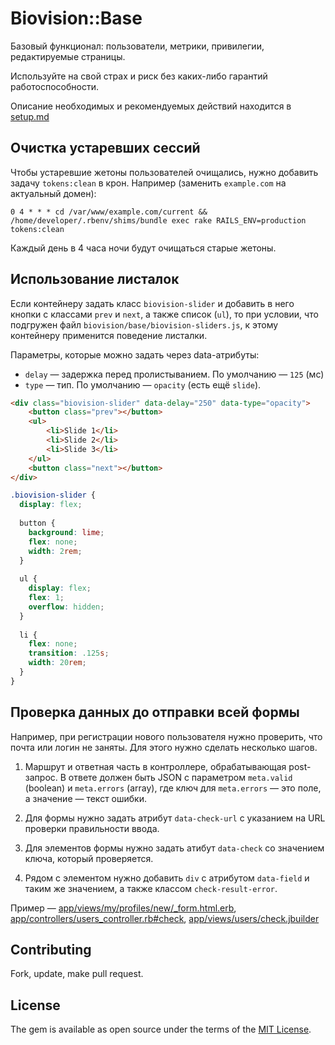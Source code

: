 Biovision::Base
===============

Базовый функционал: пользователи, метрики, привилегии, редактируемые страницы.

Используйте на свой страх и риск без каких-либо гарантий работоспособности.

Описание необходимых и рекомендуемых действий находится 
в [setup.md](https://github.com/Biovision/biovision-base/blob/master/setup.md)

Очистка устаревших сессий
-------------------------

Чтобы устаревшие жетоны пользователей очищались, нужно добавить задачу 
`tokens:clean` в крон. Например (заменить `example.com` на актуальный домен):

```
0 4 * * * cd /var/www/example.com/current && /home/developer/.rbenv/shims/bundle exec rake RAILS_ENV=production tokens:clean
```

Каждый день в 4 часа ночи будут очищаться старые жетоны.

Использование листалок
----------------------

Если контейнеру задать класс `biovision-slider` и добавить в него кнопки
с классами `prev` и `next`, а также список (`ul`), то при условии, что подгружен
файл `biovision/base/biovision-sliders.js`, к этому контейнеру применится
поведение листалки.

Параметры, которые можно задать через data-атрибуты:

 * `delay` — задержка перед пролистыванием. По умолчанию — `125` (мс)
 * `type` — тип. По умолчанию — `opacity` (есть ещё `slide`).

```html
<div class="biovision-slider" data-delay="250" data-type="opacity">
    <button class="prev"></button>
    <ul>
        <li>Slide 1</li>
        <li>Slide 2</li>
        <li>Slide 3</li>
    </ul>
    <button class="next"></button>
</div>
```

```scss
.biovision-slider {
  display: flex;
    
  button {
    background: lime;
    flex: none;
    width: 2rem;
  }
    
  ul {
    display: flex;
    flex: 1;
    overflow: hidden;
  }
    
  li {
    flex: none;
    transition: .125s;
    width: 20rem;
  }
}
```

Проверка данных до отправки всей формы
--------------------------------------

Например, при регистрации нового пользователя нужно проверить, что почта или
логин не заняты. Для этого нужно сделать несколько шагов.

1. Маршрут и ответная часть в контроллере, обрабатывающая post-запрос.
   В ответе должен быть JSON с параметром `meta.valid` (boolean) и `meta.errors`
   (array), где ключ для `meta.errors` — это поле, а значение — текст ошибки.

2. Для формы нужно задать атрибут `data-check-url` с указанием на URL проверки
   правильности ввода.
   
3. Для элементов формы нужно задать атибут `data-check` со значением ключа,
   который проверяется.
   
4. Рядом с элементом нужно добавить `div` с атрибутом `data-field` и таким же
   значением, а также классом `check-result-error`.
   
Пример — [app/views/my/profiles/new/_form.html.erb](https://github.com/Biovision/biovision-base/blob/master/app/views/my/profiles/new/_form.html.erb),
[app/controllers/users_controller.rb#check](https://github.com/Biovision/biovision-base/blob/master/app/controllers/users_controller.rb#L8),
[app/views/users/check.jbuilder](https://github.com/Biovision/biovision-base/blob/master/app/views/users/check.jbuilder)

## Contributing
Fork, update, make pull request.

## License
The gem is available as open source under the terms of the [MIT License](http://opensource.org/licenses/MIT).
